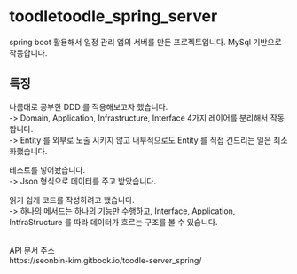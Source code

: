 # toodletoodle_spring_server
spring boot 활용해서 일정 관리 앱의 서버를 만든 프로젝트입니다.
MySql 기반으로 작동합니다.

## 특징
나름대로 공부한 DDD 를 적용해보고자 했습니다.
<br>
 -> Domain, Application, Infrastructure, Interface 4가지 레이어를 분리해서 작동합니다.
 <br>
 -> Entity 를 외부로 노출 시키지 않고 내부적으로도 Entity 를 직접 건드리는 일은 최소화했습니다.
 
테스트를 넣어놨습니다.
<br>
 -> Json 형식으로 데이터를 주고 받았습니다.
 
읽기 쉽게 코드를 작성하려고 했습니다.
<br>
 -> 하나의 메서드는 하나의 기능만 수행하고, Interface, Application, IntfraStructure 를 따라 데이터가 흐르는 구조를 볼 수 있습니다.

<br>
API 문서 주소
<br>
https://seonbin-kim.gitbook.io/toodle-server_spring/
